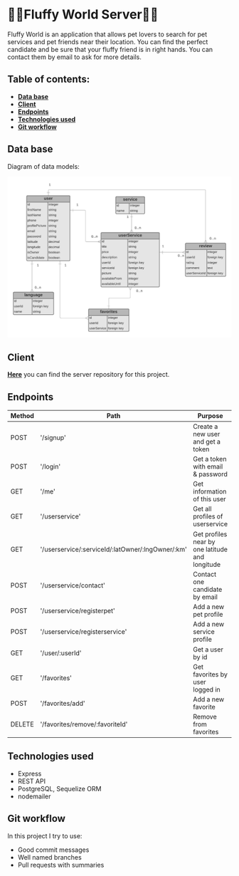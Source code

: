 # 🐶🐱Fluffy World Server🐩🦮

Fluffy World is an application that allows pet lovers to search for pet services and pet friends near their location. You can find the perfect candidate and be sure that your fluffy friend is in right hands. You can contact them by email to ask for more details.

## Table of contents:

- **[Data base](#data-base)**
- **[Client](#client)**
- **[Endpoints](#endpoints)**
- **[Technologies used](#technologies-used)**
- **[Git workflow](#git-workflow)**

## Data base

Diagram of data models:

![data-models](./images/diagram.jpeg)

## Client

**[Here](https://github.com/paula-morales/fluffy-world-client)** you can find the server repository for this project.

## Endpoints

| Method | Path                                              | Purpose                                         | required parameters                                                          | auth |
| ------ | ------------------------------------------------- | ----------------------------------------------- | ---------------------------------------------------------------------------- | ---- |
| POST   | '/signup'                                         | Create a new user and get a token               | name,longitude,latitude,phone,email, password,isOwner,isCandidate, languages | no   |
| POST   | '/login'                                          | Get a token with email & password               | email, password                                                              | no   |
| GET    | '/me'                                             | Get information of this user                    | none                                                                         | yes  |
| GET    | '/userservice'                                    | Get all profiles of userservice                 | none                                                                         | no   |
| GET    | '/userservice/:serviceId/:latOwner/:lngOwner/:km' | Get profiles near by one latitude and longitude | serviceId, latitudOwner, longitudOwner,km                                    | no   |
| POST   | '/userservice/contact'                            | Contact one candidate by email                  | mailToId, date, time, message, serviceId                                     | yes  |
| POST   | '/userservice/registerpet'                        | Add a new pet profile                           | name, description, picture                                                   | yes  |
| POST   | '/userservice/registerservice'                    | Add a new service profile                       | title, price, description, picture, serviceId                                | yes  |
| GET    | '/user/:userId'                                   | Get a user by id                                | userId                                                                       | no   |
| GET    | '/favorites'                                      | Get favorites by user logged in                 | none                                                                         | yes  |
| POST   | '/favorites/add'                                  | Add a new favorite                              | idUserService                                                                | yes  |
| DELETE | '/favorites/remove/:favoriteId'                   | Remove from favorites                           | none                                                                         | yes  |

## Technologies used

- Express
- REST API
- PostgreSQL, Sequelize ORM
- nodemailer

## Git workflow

In this project I try to use:

- Good commit messages
- Well named branches
- Pull requests with summaries
